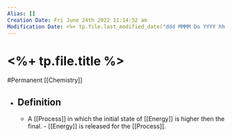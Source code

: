 ```yaml
---
Alias: []
Creation Date: Fri June 24th 2022 11:14:52 am 
Modification Date: <%+ tp.file.last_modified_date("ddd MMMM Do YYYY hh:mm:ss a") %>
---
```

# <%+ tp.file.title %>
#Permanent [[Chemistry]]

- ## Definition
	- A [[Process]] in which the initial state of [[Energy]] is higher then the final.
			- [[Energy]] is released for the [[Process]].